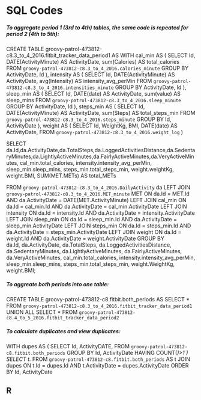 # SQL Codes

##### To aggregate period 1 (3rd to 4th) tables, the same code is repeated for period 2 (4th to 5th):
CREATE TABLE  groovy-patrol-473812-c8.3_to_4_2016.fitbit_tracker_data_period1 AS
WITH cal_min AS (
  SELECT
    Id,
    DATE(ActivityMinute) AS ActivityDate,
    sum(Calories) AS total_calories
    FROM  `groovy-patrol-473812-c8.3_to_4_2016.calories_minute`
    GROUP BY ActivityDate, Id
  ),
  intensity AS  (
    SELECT
      Id,
      DATE(ActivityMinute) AS ActivityDate,
      avg(Intensity) AS intensity_avg_perMin
      FROM `groovy-patrol-473812-c8.3_to_4_2016.intensities_minute`
      GROUP BY ActivityDate, Id
  ),
  sleep_min AS (
    SELECT
      Id,
      DATE(date) AS ActivityDate,
      sum(value)  AS  sleep_mins
      FROM  `groovy-patrol-473812-c8.3_to_4_2016.sleep_minute`
      GROUP BY  ActivityDate, Id
  ),
  steps_min AS (
    SELECT
      Id,
      DATE(ActivityMinute) AS ActivityDate,
      sum(Steps) AS total_steps_min
      FROM  `groovy-patrol-473812-c8.3_to_4_2016.steps_minute`
      GROUP BY Id, ActivityDate
  ),
  weight AS (
    SELECT
      Id,
      WeightKg,
      BMI,
      DATE(date) AS ActivityDate,
      FROM  `groovy-patrol-473812-c8.3_to_4_2016.weight_log` 
  )

SELECT 
  da.Id,da.ActivityDate,da.TotalSteps,da.LoggedActivitiesDistance,da.SedentaryMinutes,da.LightlyActiveMinutes,da.FairlyActiveMinutes,da.VeryActiveMinutes, cal_min.total_calories, intensity.intensity_avg_perMin, sleep_min.sleep_mins, steps_min.total_steps_min, weight.weightKg, weight.BMI, SUM(MET.METs) AS total_METs

FROM `groovy-patrol-473812-c8.3_to_4_2016.DailyActivity` da
LEFT JOIN `groovy-patrol-473812-c8.3_to_4_2016.MET_minute` MET
  ON da.Id = MET.Id AND da.ActivityDate = DATE(MET.ActivityMinute)
LEFT JOIN cal_min
  ON da.Id = cal_min.Id AND da.ActivityDate = cal_min.ActivityDate
LEFT JOIN intensity
  ON da.Id = intensity.Id AND da.ActivityDate = intensity.ActivityDate
LEFT JOIN sleep_min
  ON da.Id = sleep_min.Id AND da.ActivityDate = sleep_min.ActivityDate
LEFT JOIN steps_min
  ON da.Id = steps_min.Id AND da.ActivityDate = steps_min.ActivityDate
LEFT JOIN weight
  ON da.Id = weight.Id AND da.ActivityDate = weight.ActivityDate
GROUP BY  
  da.Id,
  da.ActivityDate,
  da.TotalSteps,
  da.LoggedActivitiesDistance,
  da.SedentaryMinutes,
  da.LightlyActiveMinutes,
  da.FairlyActiveMinutes,
  da.VeryActiveMinutes,
  cal_min.total_calories,
  intensity.intensity_avg_perMin,
  sleep_min.sleep_mins,
  steps_min.total_steps_min,
  weight.WeightKg,
  weight.BMI;

##### To aggreate both periods into one table:
CREATE TABLE groovy-patrol-473812-c8.fitbit.both_periods  AS
  SELECT  *
  FROM `groovy-patrol-473812-c8.3_to_4_2016.fitbit_tracker_data_period1`
  UNION ALL 
  SELECT  *
  FROM `groovy-patrol-473812-c8.4_to_5_2016.fitbit_tracker_data_period2`
  
##### To calculate duplicates and view duplicates: 
WITH dupes AS (
  SELECT Id, ActivityDATE,
  FROM `groovy-patrol-473812-c8.fitbit.both_periods`
  GROUP BY Id, ActivityDate
  HAVING COUNT(*)>1
)
SELECT t.*
FROM  `groovy-patrol-473812-c8.fitbit.both_periods` AS t
JOIN dupes
ON t.Id = dupes.Id AND t.ActivityDate = dupes.ActivityDate
ORDER BY Id, ActivityDate




## R
